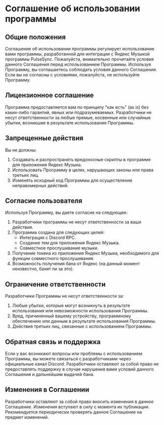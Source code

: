 # Соглашение об использовании программы

## Общие положения

Соглашение об использовании программы регулирует использование вами программы, разработанной для интеграции с Яндекс Музыкой программы PulseSync. Пожалуйста, внимательно прочитайте условия данного Соглашения перед использованием Программы. Используя Программу, вы соглашаетесь соблюдать условия данного Соглашения. Если вы не согласны с условиями, пожалуйста, не используйте Программу.

## Лицензионное соглашение

Программа предоставляется вам по принципу "как есть" (as is) без каких-либо гарантий, явных или подразумеваемых. Разработчики не несут ответственности за любые прямые, косвенные или случайные убытки, возникшие в результате использования Программы.

## Запрещенные действия

Вы не должны:

1. Создавать и распространять вредоносные скрипты в программе для приложения Яндекс Музыка.
2. Использовать Программу в целях, нарушающих законы или права третьих лиц.
3. Изменять исходный код Программы для осуществления неправомерных действий.

## Согласие пользователя

Используя Программу, вы даете согласие на следующее:

1. Разработчики программы не несут ответственности за ваши действия.
2. Программа создана для следующих целей:
    - Интеграция с Discord RPC.
    - Создание тем для приложения Яндекс Музыка.
    - Совместное прослушивание музыки.
3. Получение токена из приложения Яндекс Музыка, необходимого для функции совместного прослушивания.
4. Возможность получения бана от Яндекс (на данный момент неизвестно, банят ли за это).

## Ограничение ответственности

Разработчики Программы не несут ответственности за:

1. Любые убытки, которые могут возникнуть в результате использования или невозможности использования Программы.
2. Вред, причиненный вашему устройству, программному обеспечению или данным в результате использования Программы.
3. Действия третьих лиц, связанные с использованием Программы.

## Обратная связь и поддержка

Если у вас возникают вопросы или проблемы с использованием Программы, вы можете связаться с разработчиками через официальные канал Discord. Разработчики оставляют за собой право не предоставлять поддержку в случае нарушения вами условий данного Соглашения и дальнейшим выдачей бана.

## Изменения в Соглашении

Разработчики оставляют за собой право вносить изменения в данное Соглашение. Изменения вступают в силу с момента их публикации. Рекомендуется периодически проверять данное Соглашение на предмет изменений.

